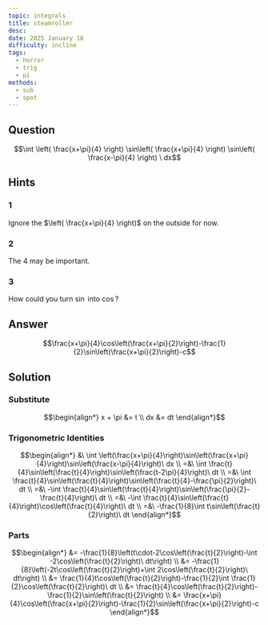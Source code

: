```yaml
---
topic: integrals
title: steamroller
desc: 
date: 2025 January 18
difficulty: incline
tags:
  - horror
  - trig
  - pi
methods:
  - sub
  - spot
---
```



## Question
```math
\int
  \left( \frac{x+\pi}{4} \right)
  \sin\left( \frac{x+\pi}{4} \right)
  \sin\left( \frac{x-\pi}{4} \right)
\ dx
```


## Hints

### 1
Ignore the $\left( \frac{x+\pi}{4} \right)$ on the outside for now.

### 2
The $4$ may be important.

### 3
How could you turn $\sin$ into $\cos$?


## Answer
```math
\frac{x+\pi}{4}\cos\left(\frac{x+\pi}{2}\right)-\frac{1}{2}\sin\left(\frac{x+\pi}{2}\right)-c
```


## Solution

### Substitute
```math
\begin{align*}
  x + \pi &= t
  \\ dx &= dt
\end{align*}
```

### Trigonometric Identities
```math
\begin{align*}
  &\ \int \left(\frac{x+\pi}{4}\right)\sin\left(\frac{x+\pi}{4}\right)\sin\left(\frac{x-\pi}{4}\right)\ dx
  \\ =&\ \int \frac{t}{4}\sin\left(\frac{t}{4}\right)\sin\left(\frac{t-2\pi}{4}\right)\ dt
  \\ =&\ \int \frac{t}{4}\sin\left(\frac{t}{4}\right)\sin\left(\frac{t}{4}-\frac{\pi}{2}\right)\ dt
  \\ =&\ -\int \frac{t}{4}\sin\left(\frac{t}{4}\right)\sin\left(\frac{\pi}{2}-\frac{t}{4}\right)\ dt
  \\ =&\ -\int \frac{t}{4}\sin\left(\frac{t}{4}\right)\cos\left(\frac{t}{4}\right)\ dt
  \\ =&\ -\frac{1}{8}\int t\sin\left(\frac{t}{2}\right)\ dt
\end{align*}
```

### Parts
```math
\begin{align*}
  &= -\frac{1}{8}\left(t\cdot-2\cos\left(\frac{t}{2}\right)-\int -2\cos\left(\frac{t}{2}\right)\ dt\right)
  \\ &= -\frac{1}{8}\left(-2t\cos\left(\frac{t}{2}\right)+\int 2\cos\left(\frac{t}{2}\right)\ dt\right)
  \\ &= \frac{1}{4}t\cos\left(\frac{t}{2}\right)-\frac{1}{2}\int \frac{1}{2}\cos\left(\frac{t}{2}\right)\ dt
  \\ &= \frac{t}{4}\cos\left(\frac{t}{2}\right)-\frac{1}{2}\sin\left(\frac{t}{2}\right)
  \\ &= \frac{x+\pi}{4}\cos\left(\frac{x+\pi}{2}\right)-\frac{1}{2}\sin\left(\frac{x+\pi}{2}\right)-c
\end{align*}
```
